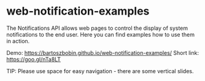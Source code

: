 # web-notification-examples
The Notifications API allows web pages to control the display of system notifications to the end user.
Here you can find examples how to use them in action.

Demo: https://bartoszbobin.github.io/web-notification-examples/
Short link: https://goo.gl/nTa8LT

TIP: Please use space for easy navigation - there are some vertical slides.
